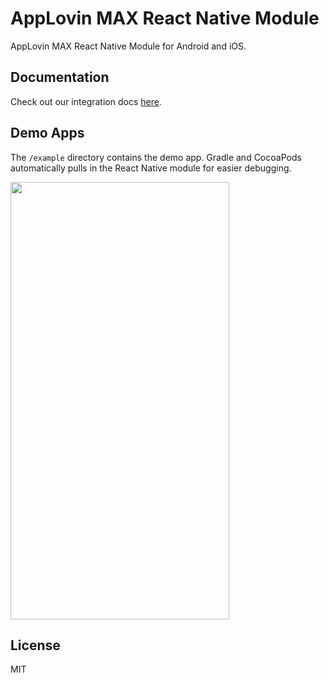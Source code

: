 # AppLovin MAX React Native Module

AppLovin MAX React Native Module for Android and iOS.

## Documentation
Check out our integration docs [here](https://support.axon.ai/en/max/react-native/overview/integration).

## Demo Apps
The `/example` directory contains the demo app. Gradle and CocoaPods automatically pulls in the React Native module for easier debugging.

<img src="https://github.com/AppLovin/AppLovin-MAX-React-Native/assets/100324169/b8214e97-582c-4855-82fe-430008bb3d8f" width="350" height="700" />

## License
MIT
